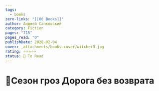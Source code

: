 ```yaml
---
tags:
  - books
zero-links: "[[00 Books]]"
author: Анджей Сапковский
category: Fiction
pages: "715"
pages_read: "0"
publishDate: 2020-02-04
cover: _attachments/books-cover/witcher3.jpg
rating: ⭐⭐⭐⭐⭐
status: 🔷 To Read
---
```

# 📔Сезон гроз Дорога без возврата
